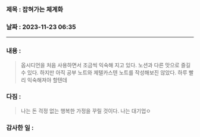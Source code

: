 ### 제목 :  잡혀가는 체계화

### 날짜 : 2023-11-23 06:35

----

### 내용 :
> 옵시디언을 처음 사용하면서 조금씩 익숙해 지고 있다.
> 노션과 다른 맛으로 즐길 수 있다.
> 하지만 아직 공부 노트와 제텔카스텐 노트를 작성해보진 않았다.
> 하루 빨리 익숙해져야 할텐데

### 다짐 :
> 나는 돈 걱정 없는 행복한 가정을 꾸릴 것이다.
> 나는 대기업ㅇ
### 감사한 일 :
>